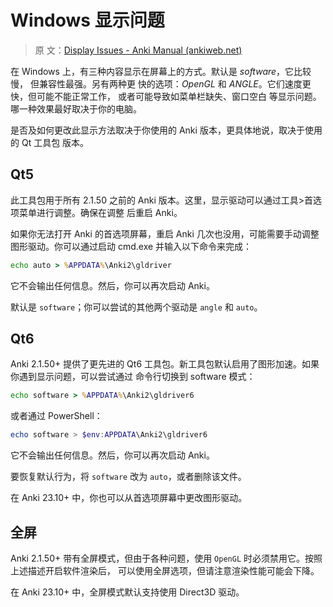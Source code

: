 # Windows 显示问题

> 原
> 文：[Display Issues - Anki Manual (ankiweb.net)](https://docs.ankiweb.net/platform/windows/display-issues.html)

<!-- toc -->

在 Windows 上，有三种内容显示在屏幕上的方式。默认是 _software_，它比较慢， 但兼容性最强。另有两种更
快的选项：_OpenGL_ 和 _ANGLE_。它们速度更快，但可能不能正常工作， 或者可能导致如菜单栏缺失、窗口空白
等显示问题。哪一种效果最好取决于你的电脑。

是否及如何更改此显示方法取决于你使用的 Anki 版本，更具体地说，取决于使用的 Qt 工具包 版本。

## Qt5

此工具包用于所有 2.1.50 之前的 Anki 版本。这里，显示驱动可以通过工具>首选项菜单进行调整。确保在调整
后重启 Anki。

如果你无法打开 Anki 的首选项屏幕，重启 Anki 几次也没用，可能需要手动调整图形驱动。你可以通过启动
cmd.exe 并输入以下命令来完成：

```bat
echo auto > %APPDATA%\Anki2\gldriver
```

它不会输出任何信息。然后，你可以再次启动 Anki。

默认是 `software`；你可以尝试的其他两个驱动是 `angle` 和 `auto`。

## Qt6

Anki 2.1.50+ 提供了更先进的 Qt6 工具包。新工具包默认启用了图形加速。如果你遇到显示问题，可以尝试通过
命令行切换到 software 模式：

```bat
echo software > %APPDATA%\Anki2\gldriver6
```

或者通过 PowerShell：

```powershell
echo software > $env:APPDATA\Anki2\gldriver6
```

它不会输出任何信息。然后，你可以再次启动 Anki。

要恢复默认行为，将 `software` 改为 `auto`，或者删除该文件。

在 Anki 23.10+ 中，你也可以从首选项屏幕中更改图形驱动。

## 全屏

Anki 2.1.50+ 带有全屏模式，但由于各种问题，使用 `OpenGL` 时必须禁用它。按照上述描述开启软件渲染后，
可以使用全屏选项，但请注意渲染性能可能会下降。

在 Anki 23.10+ 中，全屏模式默认支持使用 Direct3D 驱动。
